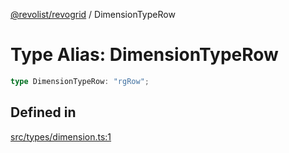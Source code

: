 [@revolist/revogrid](README.md) / DimensionTypeRow

# Type Alias: DimensionTypeRow

```ts
type DimensionTypeRow: "rgRow";
```

## Defined in

[src/types/dimension.ts:1](https://github.com/revolist/revogrid/blob/e3c4d102f429c82d34023490b300d210ef8d9573/src/types/dimension.ts#L1)

